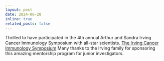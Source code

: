 ```yaml
---
layout: post
date: 2024-06-28
inline: true
related_posts: false
---
```


Thrilled to have participated in the 4th annual Arthur and Sandra Irving Cancer Immunology Symposium with all-star scientists. <a href="https://irvingcancerimmunologysymposium.com">The Irving Cancer Immunology Symposium</a> Many thanks to the Irving family for sponsoring this amazing mentorship program for junior investigators.

